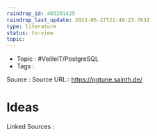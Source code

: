 ```yaml
---
raindrop_id: 463201425
raindrop_last_update: 2023-06-27T21:40:23.763Z
type: literature
status: to-view
topic:
---
```

- Topic : #VeilleIT/PostgreSQL
- Tags : 


Source : Source URL:: https://pgtune.sainth.de/

# Ideas




Linked Sources :

